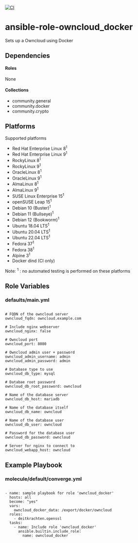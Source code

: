 [![CI](https://github.com/de-it-krachten/ansible-role-owncloud_docker/workflows/CI/badge.svg?event=push)](https://github.com/de-it-krachten/ansible-role-owncloud_docker/actions?query=workflow%3ACI)


# ansible-role-owncloud_docker

Sets up a Owncloud using Docker



## Dependencies

#### Roles
None

#### Collections
- community.general
- community.docker
- community.crypto

## Platforms

Supported platforms

- Red Hat Enterprise Linux 8<sup>1</sup>
- Red Hat Enterprise Linux 9<sup>1</sup>
- RockyLinux 8<sup>1</sup>
- RockyLinux 9<sup>1</sup>
- OracleLinux 8<sup>1</sup>
- OracleLinux 9<sup>1</sup>
- AlmaLinux 8<sup>1</sup>
- AlmaLinux 9<sup>1</sup>
- SUSE Linux Enterprise 15<sup>1</sup>
- openSUSE Leap 15<sup>1</sup>
- Debian 10 (Buster)<sup>1</sup>
- Debian 11 (Bullseye)<sup>1</sup>
- Debian 12 (Bookworm)<sup>1</sup>
- Ubuntu 18.04 LTS<sup>1</sup>
- Ubuntu 20.04 LTS<sup>1</sup>
- Ubuntu 22.04 LTS<sup>1</sup>
- Fedora 37<sup>1</sup>
- Fedora 38<sup>1</sup>
- Alpine 3<sup>1</sup>
- Docker dind (CI only)

Note:
<sup>1</sup> : no automated testing is performed on these platforms

## Role Variables
### defaults/main.yml
<pre><code>
# FQDN of the owncloud server
owncloud_fqdn: owncloud.example.com

# Include nginx webserver
owncloud_nginx: false

# Owncloud port
owncloud_port: 8080

# Owncloud admin user + password
owncloud_admin_username: admin
owncloud_admin_password: admin

# Database type to use
owncloud_db_type: mysql

# Databae root password
owncloud_db_root_password: owncloud

# Name of the database server
owncloud_db_host: mariadb

# Name of the database itself
owncloud_db_name: owncloud

# Name of the database user
owncloud_db_user: owncloud

# Password for the database user
owncloud_db_password: owncloud

# Server for nginx to connect to
owncloud_webapp_host: owncloud
</pre></code>




## Example Playbook
### molecule/default/converge.yml
<pre><code>
- name: sample playbook for role 'owncloud_docker'
  hosts: all
  become: "yes"
  vars:
    owncloud_docker_data: /export/docker/owncloud
  roles:
    - deitkrachten.openssl
  tasks:
    - name: Include role 'owncloud_docker'
      ansible.builtin.include_role:
        name: owncloud_docker
</pre></code>
